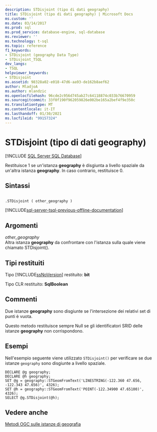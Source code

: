 ```yaml
---
description: STDisjoint (tipo di dati geography)
title: STDisjoint (tipo di dati geography) | Microsoft Docs
ms.custom: ''
ms.date: 03/14/2017
ms.prod: sql
ms.prod_service: database-engine, sql-database
ms.reviewer: ''
ms.technology: t-sql
ms.topic: reference
f1_keywords:
- STDisjoint (geography Data Type)
- STDisjoint_TSQL
dev_langs:
- TSQL
helpviewer_keywords:
- STDisjoint
ms.assetid: 98328a02-e018-47d6-aa93-de162b8aef62
author: MladjoA
ms.author: mlandzic
ms.openlocfilehash: 96cde2c956d745ab27c64118874c033b76670959
ms.sourcegitcommit: 33f0f190f962059826e002be165a2bef4f9e350c
ms.translationtype: MT
ms.contentlocale: it-IT
ms.lasthandoff: 01/30/2021
ms.locfileid: "99157324"
---
```

# <a name="stdisjoint-geography-data-type"></a>STDisjoint (tipo di dati geography)
[!INCLUDE [SQL Server SQL Database](../../includes/applies-to-version/sql-asdb.md)]

  Restituisce 1 se un'istanza **geography** è disgiunta a livello spaziale da un'altra istanza **geography**. In caso contrario, restituisce 0.  
  
## <a name="syntax"></a>Sintassi  
  
```  
  
.STDisjoint ( other_geography )  
```  
  
[!INCLUDE[sql-server-tsql-previous-offline-documentation](../../includes/sql-server-tsql-previous-offline-documentation.md)]

## <a name="arguments"></a>Argomenti
 *other_geography*  
 Altra istanza **geography** da confrontare con l'istanza sulla quale viene chiamato STDisjoint().  
  
## <a name="return-types"></a>Tipi restituiti  
 Tipo [!INCLUDE[ssNoVersion](../../includes/ssnoversion-md.md)] restituito: **bit**  
  
 Tipo CLR restituito: **SqlBoolean**  
  
## <a name="remarks"></a>Commenti  
 Due istanze **geography** sono disgiunte se l'intersezione dei relativi set di punti è vuota.  
  
 Questo metodo restituisce sempre Null se gli identificatori SRID delle istanze **geography** non corrispondono.  
  
## <a name="examples"></a>Esempi  
 Nell'esempio seguente viene utilizzato `STDisjoint()` per verificare se due istanze `geography` sono disgiunte a livello spaziale.  
  
```  
DECLARE @g geography;  
DECLARE @h geography;  
SET @g = geography::STGeomFromText('LINESTRING(-122.360 47.656, -122.343 47.656)', 4326);  
SET @h = geography::STGeomFromText('POINT(-122.34900 47.65100)', 4326);  
SELECT @g.STDisjoint(@h);  
```  
  
## <a name="see-also"></a>Vedere anche  
 [Metodi OGC sulle istanze di geografia](../../t-sql/spatial-geography/ogc-methods-on-geography-instances.md)  
  
  
